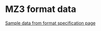 # MZ3 format data

[Sample data from format specification page](https://github.com/neurolabusc/surf-ice/tree/master/mz3)

